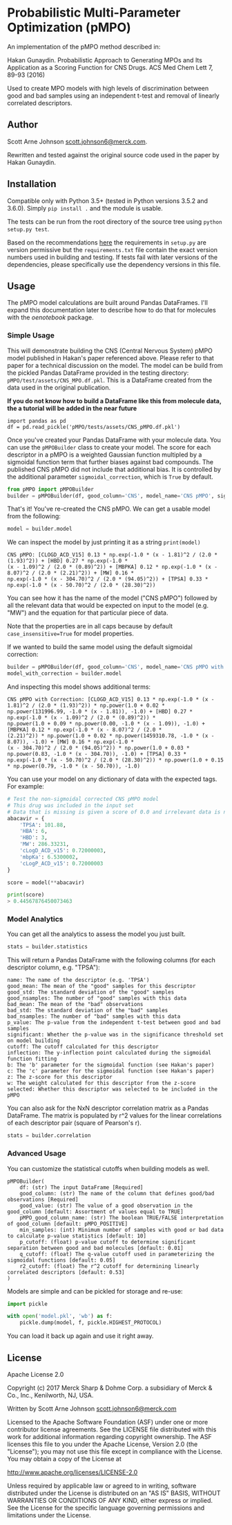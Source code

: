 # Probabilistic Multi-Parameter Optimization (pMPO)

An implementation of the pMPO method described in:

Hakan Gunaydin. Probabilistic Approach to Generating MPOs and Its Application as a Scoring Function for CNS Drugs.
ACS Med Chem Lett 7, 89-93 (2016)

Used to create MPO models with high levels of discrimination between good and bad samples using an independent t-test
and removal of linearly correlated descriptors.

## Author

Scott Arne Johnson <scott.johnson6@merck.com>.

Rewritten and tested against the original source code used in the paper by Hakan Gunaydin.

## Installation

Compatible only with Python 3.5+ (tested in Python versions 3.5.2 and 3.6.0). 
Simply ``pip install .`` and the module is usable.

The tests can be run from the root directory of the source tree using ``python setup.py test``.

Based on the recommendations [here](https://packaging.python.org/requirements/) the requirements in ``setup.py`` are
version permissive but the ``requirements.txt`` file contain the exact version numbers used in building and testing. If
tests fail with later versions of the dependencies, please specifically use the dependency versions in this file.

## Usage

The pMPO model calculations are built around Pandas DataFrames. I'll expand this documentation later to describe how
to do that for molecules with the *oenotebook* package.

### Simple Usage

This will demonstrate building the CNS (Central Nervous System) pMPO model published in Hakan's paper referenced above.
Please refer to that paper for a technical discussion on the model. The model can be build from the pickled Pandas
DataFrame provided in the testing directory: ``pMPO/test/assets/CNS_MPO.df.pkl``. This is a DataFrame created from the 
data used in the original publication.

**If you do not know how to build a DataFrame like this from molecule data, the a tutorial will be added in the near 
future**

```text
import pandas as pd
df = pd.read_pickle('pMPO/tests/assets/CNS_pMPO.df.pkl')
```

Once you've created your Pandas DataFrame with your molecule data. You can use the ``pMPOBuilder`` class to create your 
model. The score for each descriptor in a pMPO is a weighted Gaussian function multipled by a sigmoidal function term 
that further biases against bad compounds. The published CNS pMPO did not include that additional bias. It is controlled
by the additional parameter ```sigmoidal_correction```, which is ```True``` by default.

```python
from pMPO import pMPOBuilder
builder = pMPOBuilder(df, good_column='CNS', model_name='CNS pMPO', sigmoidal_correction=False)
```

That's it! You've re-created the CNS pMPO. We can get a usable model from the following:

```python
model = builder.model
```

We can inspect the model by just printing it as a string ```print(model)```

```text
CNS pMPO: [CLOGD_ACD_V15] 0.13 * np.exp(-1.0 * (x - 1.81)^2 / (2.0 * (1.93)^2)) + [HBD] 0.27 * np.exp(-1.0 * 
(x - 1.09)^2 / (2.0 * (0.89)^2)) + [MBPKA] 0.12 * np.exp(-1.0 * (x - 8.07)^2 / (2.0 * (2.21)^2)) + [MW] 0.16 * 
np.exp(-1.0 * (x - 304.70)^2 / (2.0 * (94.05)^2)) + [TPSA] 0.33 * np.exp(-1.0 * (x - 50.70)^2 / (2.0 * (28.30)^2))
```

You can see how it has the name of the model ("CNS pMPO") followed by all the relevant data that would be expected on
input to the model (e.g. "MW") and the equation for that particular piece of data.

Note that the properties are in all caps because by default ```case_insensitive=True``` for model properties. 

If we wanted to build the same model using the default sigmoidal correction:

```python
builder = pMPOBuilder(df, good_column='CNS', model_name='CNS pMPO with Correction')
model_with_correction = builder.model
```

And inspecting this model shows additional terms:

```text
CNS pMPO with Correction: [CLOGD_ACD_V15] 0.13 * np.exp(-1.0 * (x - 1.81)^2 / (2.0 * (1.93)^2)) * np.power(1.0 + 0.02 * 
np.power(131996.99, -1.0 * (x - 1.81)), -1.0) + [HBD] 0.27 * np.exp(-1.0 * (x - 1.09)^2 / (2.0 * (0.89)^2)) * 
np.power(1.0 + 0.09 * np.power(0.00, -1.0 * (x - 1.09)), -1.0) + [MBPKA] 0.12 * np.exp(-1.0 * (x - 8.07)^2 / (2.0 * 
(2.21)^2)) * np.power(1.0 + 0.02 * np.power(1459310.78, -1.0 * (x - 8.07)), -1.0) + [MW] 0.16 * np.exp(-1.0 * 
(x - 304.70)^2 / (2.0 * (94.05)^2)) * np.power(1.0 + 0.03 * np.power(0.83, -1.0 * (x - 304.70)), -1.0) + [TPSA] 0.33 * 
np.exp(-1.0 * (x - 50.70)^2 / (2.0 * (28.30)^2)) * np.power(1.0 + 0.15 * np.power(0.79, -1.0 * (x - 50.70)), -1.0)
```

You can use your model on any dictionary of data with the expected tags. For example:

```python
# Test the non-sigmoidal corrected CNS pMPO model
# This drug was included in the input set
# Data that is missing is given a score of 0.0 and irrelevant data is not used
abacavir = {
    'TPSA': 101.88,
    'HBA': 6,
    'HBD': 3,
    'MW': 286.33231,
    'cLogD_ACD_v15': 0.72000003,
    'mbpKa': 6.5300002,
    'cLogP_ACD_v15': 0.72000003     
}

score = model(**abacavir)

print(score)
> 0.44567876450073463
```

### Model Analytics

You can get all the analytics to assess the model you just built.

```python
stats = builder.statistics
```

This will return a Pandas DataFrame with the following columns (for each descriptor column, e.g. "TPSA"):

```text
name: The name of the descriptor (e.g. 'TPSA')
good_mean: The mean of the "good" samples for this descriptor
good_std: The standard deviation of the "good" samples
good_nsamples: The number of "good" samples with this data
bad_mean: The mean of the "bad" observations
bad_std: The standard deviation of the "bad" samples
bad_nsamples: The number of "bad" samples with this data
p_value: The p-value from the independent t-test between good and bad samples
significant: Whether the p-value was in the significance threshold set on model building
cutoff: The cutoff calculated for this descriptor
inflection: The y-inflection point calculated during the sigmoidal function fitting
b: The 'b' parameter for the sigmoidal function (see Hakan's paper)
c: The 'c' parameter for the sigmoidal function (see Hakan's paper)
z: The z-score for this descriptor
w: The weight calculated for this descriptor from the z-score
selected: Whether this descriptor was selected to be included in the pMPO
```

You can also ask for the NxN descriptor correlation matrix as a Pandas DataFrame. The matrix is populated by r^2 values 
for the linear correlations of each descriptor pair (square of Pearson's r).

```python
stats = builder.correlation
```

### Advanced Usage

You can customize the statistical cutoffs when building models as well.

```text
pMPOBuilder(
    df: (str) The input DataFrame [Required]
    good_column: (str) The name of the column that defines good/bad observations [Required]
    good_value: (str) The value of a good observation in the good_column [default: Assortment of values equal to TRUE]
    pMPO_good_column_name: (str) The boolean TRUE/FALSE interpretation of good_column [default: pMPO_POSITIVE]
    min_samples: (int) Minimum number of samples with good or bad data to calculate p-value statistics [default: 10]
    p_cutoff: (float) p-value cutoff to determine significant separation between good and bad molecules [default: 0.01]
    q_cutoff: (float) The q-value cutoff used in parameterizing the sigmoidal functions [default: 0.05]
    r2_cutoff: (float) The r^2 cutoff for determining linearly correlated descriptors [default: 0.53]
)
```

Models are simple and can be pickled for storage and re-use:

```python
import pickle

with open('model.pkl', 'wb') as f:
    pickle.dump(model, f, pickle.HIGHEST_PROTOCOL)
```

You can load it back up again and use it right away.

## License

Apache License 2.0

Copyright (c) 2017 Merck Sharp & Dohme Corp. a subsidiary of Merck & Co., Inc., Kenilworth, NJ, USA.

Written by Scott Arne Johnson <scott.johnson6@merck.com>

Licensed to the Apache Software Foundation (ASF) under one
or more contributor license agreements.  See the LICENSE file
distributed with this work for additional information
regarding copyright ownership.  The ASF licenses this file
to you under the Apache License, Version 2.0 (the
"License"); you may not use this file except in compliance
with the License.  You may obtain a copy of the License at

  http://www.apache.org/licenses/LICENSE-2.0

Unless required by applicable law or agreed to in writing,
software distributed under the License is distributed on an
"AS IS" BASIS, WITHOUT WARRANTIES OR CONDITIONS OF ANY
KIND, either express or implied.  See the License for the
specific language governing permissions and limitations
under the License.